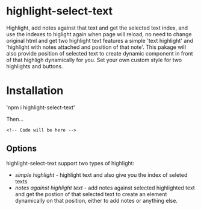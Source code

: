 # highlight-select-text

Highlight, add notes against that text and get the selected text index, and use the indexes to higlight again when page will reload, no need to change original html and get two highlight text features a simple 'text highlight' and 'highlight with notes attached and position of that note'. This pakage will also provide position of selected text to create dynamic component in front of that highligh dynamically for you. Set your own custom style for two highlights and buttons.

# Installation

'npm i highlight-select-text'

Then...

```
<!-- Code will be here -->
```

## Options

highlight-select-text support two types of highlight:

- _simple highlight_ - highlight text and also give you the index of seleted texts
- _notes against highlight text_ - add notes against selected highlighted text and get the postion of that selected text to create an element dynamically on that position, either to add notes or anything else.
